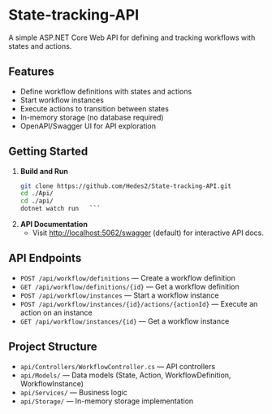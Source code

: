 # State-tracking-API

A simple ASP.NET Core Web API for defining and tracking workflows with states and actions.

## Features

- Define workflow definitions with states and actions
- Start workflow instances
- Execute actions to transition between states
- In-memory storage (no database required)
- OpenAPI/Swagger UI for API exploration

## Getting Started

1. **Build and Run**
   ```sh
   git clone https://github.com/Hedes2/State-tracking-API.git
   cd ./Api/
   cd ./api/
   dotnet watch run   ```

2. **API Documentation**
   - Visit [http://localhost:5062/swagger](http://localhost:5062/swagger) (default) for interactive API docs.

## API Endpoints

- `POST /api/workflow/definitions` — Create a workflow definition
- `GET /api/workflow/definitions/{id}` — Get a workflow definition
- `POST /api/workflow/instances` — Start a workflow instance
- `POST /api/workflow/instances/{id}/actions/{actionId}` — Execute an action on an instance
- `GET /api/workflow/instances/{id}` — Get a workflow instance

## Project Structure

- `api/Controllers/WorkflowController.cs` — API controllers
- `api/Models/` — Data models (State, Action, WorkflowDefinition, WorkflowInstance)
- `api/Services/` — Business logic
- `api/Storage/` — In-memory storage implementation
